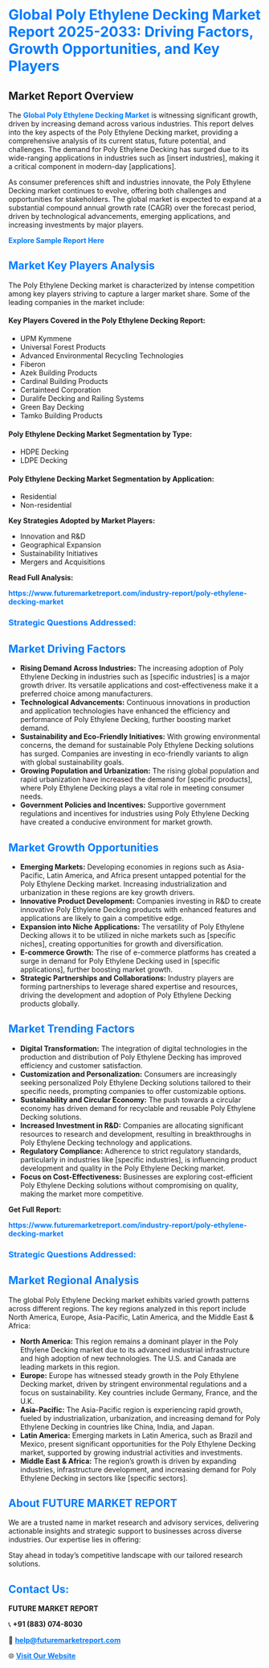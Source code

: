 <h1 style="color: #007BFF;">Global Poly Ethylene Decking Market Report 2025-2033: Driving Factors, Growth Opportunities, and Key Players</h1>

<section id="overview">
<h2>Market Report Overview</h2>
<p>The <a href="https://www.futuremarketreport.com/industry-report/poly-ethylene-decking-market" style="color: #007BFF; text-decoration: none;"><strong>Global Poly Ethylene Decking Market</strong></a> is witnessing significant growth, driven by increasing demand across various industries. This report delves into the key aspects of the Poly Ethylene Decking market, providing a comprehensive analysis of its current status, future potential, and challenges. The demand for Poly Ethylene Decking has surged due to its wide-ranging applications in industries such as [insert industries], making it a critical component in modern-day [applications].</p>
<p>As consumer preferences shift and industries innovate, the Poly Ethylene Decking market continues to evolve, offering both challenges and opportunities for stakeholders. The global market is expected to expand at a substantial compound annual growth rate (CAGR) over the forecast period, driven by technological advancements, emerging applications, and increasing investments by major players.</p>
</section>

<section id="overview">
<p><a href="https://www.futuremarketreport.com/request-sample/reportId=83011" style="color: #007BFF; text-decoration: none;"><strong>Explore Sample Report Here</strong></a></p>
</section>

<section id="key-players">
<h2 style="color: #007BFF;">Market Key Players Analysis</h2>
<p>The Poly Ethylene Decking market is characterized by intense competition among key players striving to capture a larger market share. Some of the leading companies in the market include:</p>
<h4>Key Players Covered in the Poly Ethylene Decking Report:</h4>
<ul><li>UPM Kymmene</li><li>Universal Forest Products</li><li>Advanced Environmental Recycling Technologies</li><li>Fiberon</li><li>Azek Building Products</li><li>Cardinal Building Products</li><li>Certainteed Corporation</li><li>Duralife Decking and Railing Systems</li><li>Green Bay Decking</li><li>Tamko Building Products</li></ul>
<h4>Poly Ethylene Decking Market Segmentation by Type:</h4>
<ul><li>HDPE Decking</li><li>LDPE Decking</li></ul>

<h4>Poly Ethylene Decking Market Segmentation by Application:</h4>
<ul><li>Residential</li><li>Non-residential</li></ul>
<p><strong>Key Strategies Adopted by Market Players:</strong></p>
<ul>
<li>Innovation and R&D</li>
<li>Geographical Expansion</li>
<li>Sustainability Initiatives</li>
<li>Mergers and Acquisitions</li>
</ul>
</section>

<section>
<p><strong>Read Full Analysis: </strong></p><a href="https://www.futuremarketreport.com/industry-report/poly-ethylene-decking-market" style="color: #007BFF; text-decoration: none;"><strong>https://www.futuremarketreport.com/industry-report/poly-ethylene-decking-market</strong></a>
<h3 style="color: #007BFF;">Strategic Questions Addressed:</h3>
</section>

<section id="driving-factors">
<h2 style="color: #007BFF;">Market Driving Factors</h2>
<ul>
<li><strong>Rising Demand Across Industries:</strong> The increasing adoption of Poly Ethylene Decking in industries such as [specific industries] is a major growth driver. Its versatile applications and cost-effectiveness make it a preferred choice among manufacturers.</li>
<li><strong>Technological Advancements:</strong> Continuous innovations in production and application technologies have enhanced the efficiency and performance of Poly Ethylene Decking, further boosting market demand.</li>
<li><strong>Sustainability and Eco-Friendly Initiatives:</strong> With growing environmental concerns, the demand for sustainable Poly Ethylene Decking solutions has surged. Companies are investing in eco-friendly variants to align with global sustainability goals.</li>
<li><strong>Growing Population and Urbanization:</strong> The rising global population and rapid urbanization have increased the demand for [specific products], where Poly Ethylene Decking plays a vital role in meeting consumer needs.</li>
<li><strong>Government Policies and Incentives:</strong> Supportive government regulations and incentives for industries using Poly Ethylene Decking have created a conducive environment for market growth.</li>
</ul>
</section>

<section id="growth-opportunities">
<h2 style="color: #007BFF;">Market Growth Opportunities</h2>
<ul>
<li><strong>Emerging Markets:</strong> Developing economies in regions such as Asia-Pacific, Latin America, and Africa present untapped potential for the Poly Ethylene Decking market. Increasing industrialization and urbanization in these regions are key growth drivers.</li>
<li><strong>Innovative Product Development:</strong> Companies investing in R&D to create innovative Poly Ethylene Decking products with enhanced features and applications are likely to gain a competitive edge.</li>
<li><strong>Expansion into Niche Applications:</strong> The versatility of Poly Ethylene Decking allows it to be utilized in niche markets such as [specific niches], creating opportunities for growth and diversification.</li>
<li><strong>E-commerce Growth:</strong> The rise of e-commerce platforms has created a surge in demand for Poly Ethylene Decking used in [specific applications], further boosting market growth.</li>
<li><strong>Strategic Partnerships and Collaborations:</strong> Industry players are forming partnerships to leverage shared expertise and resources, driving the development and adoption of Poly Ethylene Decking products globally.</li>
</ul>
</section>

<section id="trending-factors">
<h2 style="color: #007BFF;">Market Trending Factors</h2>
<ul>
<li><strong>Digital Transformation:</strong> The integration of digital technologies in the production and distribution of Poly Ethylene Decking has improved efficiency and customer satisfaction.</li>
<li><strong>Customization and Personalization:</strong> Consumers are increasingly seeking personalized Poly Ethylene Decking solutions tailored to their specific needs, prompting companies to offer customizable options.</li>
<li><strong>Sustainability and Circular Economy:</strong> The push towards a circular economy has driven demand for recyclable and reusable Poly Ethylene Decking solutions.</li>
<li><strong>Increased Investment in R&D:</strong> Companies are allocating significant resources to research and development, resulting in breakthroughs in Poly Ethylene Decking technology and applications.</li>
<li><strong>Regulatory Compliance:</strong> Adherence to strict regulatory standards, particularly in industries like [specific industries], is influencing product development and quality in the Poly Ethylene Decking market.</li>
<li><strong>Focus on Cost-Effectiveness:</strong> Businesses are exploring cost-efficient Poly Ethylene Decking solutions without compromising on quality, making the market more competitive.</li>
</ul>
</section>

<section>
<p><strong>Get Full Report: </strong></p><a href="https://www.futuremarketreport.com/industry-report/poly-ethylene-decking-market" style="color: #007BFF; text-decoration: none;"><strong>https://www.futuremarketreport.com/industry-report/poly-ethylene-decking-market</strong></a>
<h3 style="color: #007BFF;">Strategic Questions Addressed:</h3>
</section>


<section id="regional-analysis">
<h2 style="color: #007BFF;">Market Regional Analysis</h2>
<p>The global Poly Ethylene Decking market exhibits varied growth patterns across different regions. The key regions analyzed in this report include North America, Europe, Asia-Pacific, Latin America, and the Middle East & Africa:</p>
<ul>
<li><strong>North America:</strong> This region remains a dominant player in the Poly Ethylene Decking market due to its advanced industrial infrastructure and high adoption of new technologies. The U.S. and Canada are leading markets in this region.</li>
<li><strong>Europe:</strong> Europe has witnessed steady growth in the Poly Ethylene Decking market, driven by stringent environmental regulations and a focus on sustainability. Key countries include Germany, France, and the U.K.</li>
<li><strong>Asia-Pacific:</strong> The Asia-Pacific region is experiencing rapid growth, fueled by industrialization, urbanization, and increasing demand for Poly Ethylene Decking in countries like China, India, and Japan.</li>
<li><strong>Latin America:</strong> Emerging markets in Latin America, such as Brazil and Mexico, present significant opportunities for the Poly Ethylene Decking market, supported by growing industrial activities and investments.</li>
<li><strong>Middle East & Africa:</strong> The region’s growth is driven by expanding industries, infrastructure development, and increasing demand for Poly Ethylene Decking in sectors like [specific sectors].</li>
</ul>
</section>

<footer>
<h2 style="color: #007BFF;">About FUTURE MARKET REPORT</h2>
<p>We are a trusted name in market research and advisory services, delivering actionable insights and strategic support to businesses across diverse industries. Our expertise lies in offering:</p>

<p>Stay ahead in today’s competitive landscape with our tailored research solutions.</p>

<h2 style="color: #007BFF;">Contact Us:</h2>
<p><strong>FUTURE MARKET REPORT</strong></p>
<p>📞 <strong>+91 (883) 074-8030</strong></p>
<p>📧 <strong><a href="mailto:help@futuremarketreport.com" style="color: #007BFF;">help@futuremarketreport.com</a></strong></p>
<p>🌐 <strong><a href="https://www.futuremarketreport.com/" style="color: #007BFF;">Visit Our Website</a></strong></p>
</footer>